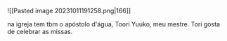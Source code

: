 ![[Pasted image 20231011191258.png|166]]

na igreja tem tbm o apóstolo d'água, Toori Yuuko, meu mestre. Tori gosta de celebrar as missas.

